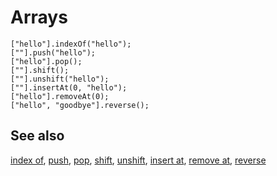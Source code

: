 # Arrays

```cards
["hello"].indexOf("hello");
[""].push("hello");
["hello"].pop();
[""].shift();
[""].unshift("hello");
[""].insertAt(0, "hello");
["hello"].removeAt(0);
["hello", "goodbye"].reverse();
```

## See also

[index of](/reference/arrays/index-of), [push](/reference/arrays/push), [pop](/reference/arrays/pop),
[shift](/reference/arrays/shift), [unshift](/reference/arrays/unshift), [insert at](/reference/arrays/insert-at),
[remove at](/reference/arrays/remove-at), [reverse](/reference/arrays/reverse)